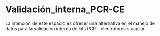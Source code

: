 # Validación_interna_PCR-CE
La intención de este espacio es ofrecer una alternativa en el manejo de datos para la validación interna de kits PCR - electroforesis capilar.
